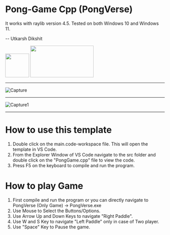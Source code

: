 # Pong-Game Cpp (PongVerse)
It works with raylib version 4.5. Tested on both Windows 10 and Windows 11.

-- Utkarsh Dikshit

<p align ="left">
  <img width="75" height="75" src="https://user-images.githubusercontent.com/121726699/215234958-2659b12a-4181-4f6b-a757-3e868244192e.png">
  <img width="200" height="100" src="https://user-images.githubusercontent.com/121726699/215234968-9f5961e4-8ca0-4f4e-acdc-53c1817547dd.png">
</p>

-----------------------------------------------------------------------------------------------------------------------------

![Capture](https://github.com/Utkarsh-Dikshit/Pong-Game/assets/143602487/8381e082-4bba-42b2-be9e-05ecec9cf8e2)

-----------------------------------------------------------------------------------------------------------------------------

![Capture1](https://github.com/Utkarsh-Dikshit/Pong-Game/assets/143602487/b2ac98bd-57ab-483c-b54c-d53cf4e256b2)

-----------------------------------------------------------------------------------------------------------------------------

# How to use this template
1. Double click on the main.code-workspace file. This will open the template in VS Code.
2. From the Explorer Window of VS Code navigate to the src folder and double click on the "PongGame.cpp" file to view the code.
3. Press F5 on the keyboard to compile and run the program.

# How to play Game
1. First compile and run the program or you can directly navigate to PongVerse (Only Game) -> PongVerse.exe
2. Use Mouse to Select the Buttons/Options.
3. Use Arrow Up and Down Keys to navigate "Right Paddle".
4. Use W and S Key to navigate "Left Paddle" only in case of Two player.
5. Use "Space" Key to Pause the game.
